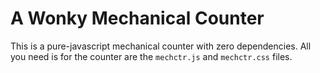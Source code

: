 # A Wonky Mechanical Counter

This is a pure-javascript mechanical counter with zero dependencies. All you need is for the counter are the ``mechctr.js`` and ``mechctr.css`` files.

